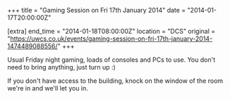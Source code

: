 +++
title = "Gaming Session on Fri 17th January 2014"
date = "2014-01-17T20:00:00Z"

[extra]
end_time = "2014-01-18T08:00:00Z"
location = "DCS"
original = "https://uwcs.co.uk/events/gaming-session-on-fri-17th-january-2014-1474489088556/"
+++

Usual Friday night gaming, loads of consoles and PCs to use. You don't need to bring anything, just turn up :)

If you don't have access to the building, knock on the window of the room we're in and we'll let you in.

